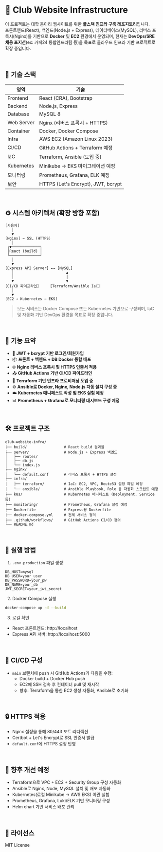 # 🧱 Club Website Infrastructure

이 프로젝트는 대학 동아리 웹사이트를 위한 **풀스택 인프라 구축 레포지토리**입니다.  
프론트엔드(React), 백엔드(Node.js + Express), 데이터베이스(MySQL), 리버스 프록시(Nginx)를 기반으로 **Docker** 및 **EC2** 환경에서 운영되며, 현재는 **DevOps/SRE 채용 포지션**(ex: 카페24 통합인프라팀 등)을 목표로 클라우드 인프라 기반 프로젝트로 확장 중입니다.

<br/>

## 🧩 기술 스택

| 영역        | 기술                                |
|-------------|-------------------------------------|
| Frontend    | React (CRA), Bootstrap              |
| Backend     | Node.js, Express                    |
| Database    | MySQL 8                             |
| Web Server  | Nginx (리버스 프록시 + HTTPS)       |
| Container   | Docker, Docker Compose              |
| Infra       | AWS EC2 (Amazon Linux 2023)         |
| CI/CD       | GitHub Actions + Terraform 예정     |
| IaC         | Terraform, Ansible (도입 중)         |
| Kubernetes  | Minikube → EKS 마이그레이션 예정     |
| 모니터링    | Prometheus, Grafana, ELK 예정       |
| 보안        | HTTPS (Let's Encrypt), JWT, bcrypt |

<br/>

## ⚙️ 시스템 아키텍처 (확장 방향 포함)

```
[사용자]
   │
   ▼
[Nginx] ← SSL (HTTPS)
   │
 ┌▼─────────────┐
 │React (build) │
 └──────────────┘
   │
   ▼
[Express API Server] ←→ [MySQL]
   │                        ▲
   │                        │
   ▼                        ▼
[CI/CD 파이프라인]     [Terraform/Ansible IaC]
   │
   ▼
[EC2 → Kubernetes → EKS]
```

> 모든 서비스는 Docker Compose 또는 Kubernetes 기반으로 구성되며, IaC 및 자동화 기반 DevOps 환경을 목표로 확장 중입니다.

<br/>

## 🚀 기능 요약

- 🔐 **JWT + bcrypt 기반 로그인/회원가입**
- 📦 **프론트 + 백엔드 + DB Docker 통합 배포**
- 🌐 **Nginx 리버스 프록시 및 HTTPS 인증서 적용**
- 📤 **GitHub Actions 기반 CI/CD 파이프라인**
- 🧱 **Terraform 기반 인프라 프로비저닝 도입 중**
- ⚙️ **Ansible로 Docker, Nginx, Node.js 자동 설치 구성 중**
- ☁️ **Kubernetes 매니페스트 작성 및 EKS 실험 예정**
- 📊 **Prometheus + Grafana로 모니터링 대시보드 구성 예정**

<br/>

## 🛠️ 프로젝트 구조

```
club-website-infra/
├── build/                 # React build 결과물
├── server/                # Node.js + Express 백엔드
│   ├── routes/
│   ├── db.js
│   └── index.js
├── nginx/
│   └── default.conf       # 리버스 프록시 + HTTPS 설정
├── infra/
│   ├── terraform/         # IaC: EC2, VPC, Route53 설정 파일 예정
│   └── ansible/           # Ansible Playbook, Role 등 자동화 스크립트 예정
├── k8s/                   # Kubernetes 매니페스트 (Deployment, Service 등)
├── monitoring/            # Prometheus, Grafana 설정 예정
├── Dockerfile             # Express용 Dockerfile
├── docker-compose.yml     # 전체 서비스 정의
├── .github/workflows/     # GitHub Actions CI/CD 정의
└── README.md
```

<br/>

## 🔧 실행 방법

1. `.env.production` 파일 생성
```env
DB_HOST=mysql
DB_USER=your_user
DB_PASSWORD=your_pw
DB_NAME=your_db
JWT_SECRET=your_jwt_secret
```

2. Docker Compose 실행
```bash
docker-compose up -d --build
```

3. 로컬 확인
- React 프론트엔드: http://localhost
- Express API 서버: http://localhost:5000

<br/>

## 🧪 CI/CD 구성

- `main` 브랜치에 push 시 GitHub Actions가 다음을 수행:
  - Docker build + Docker Hub push
  - EC2에 SSH 접속 후 컨테이너 pull 및 재시작
  - 향후: Terraform을 통한 EC2 생성 자동화, Ansible로 초기화

<br/>

## 🔒 HTTPS 적용

- Nginx 설정을 통해 80/443 포트 리디렉션
- Certbot + Let's Encrypt로 SSL 인증서 발급
- `default.conf`에 HTTPS 설정 반영

<br/>

## 📌 향후 개선 예정

- Terraform으로 VPC + EC2 + Security Group 구성 자동화
- Ansible로 Nginx, Node, MySQL 설치 및 배포 자동화
- Kubernetes(로컬 Minikube → AWS EKS) 이관 실험
- Prometheus, Grafana, Loki/ELK 기반 모니터링 구성
- Helm chart 기반 서비스 배포 관리

<br/>

## 🪪 라이선스

MIT License
